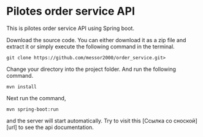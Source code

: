 Pilotes order service API
=
This is pilotes order service API using Spring boot.

Download the source code. You can either download it as a zip file 
and extract it or simply execute the following command in the terminal.

```git clone https://github.com/messor2000/order_service.git>```

Change your directory into the project folder. And run the following command.

```mvn install```

Next run the command,

```mvn spring-boot:run```

and the server will start automatically. Try to visit this [Ссылка со сноской][url] to see the api documentation.